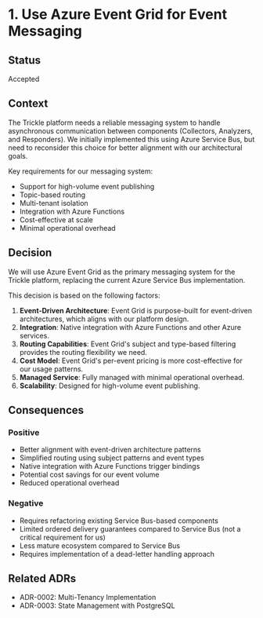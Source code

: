 # 1. Use Azure Event Grid for Event Messaging

## Status

Accepted

## Context

The Trickle platform needs a reliable messaging system to handle asynchronous communication between components (Collectors, Analyzers, and Responders). We initially implemented this using Azure Service Bus, but need to reconsider this choice for better alignment with our architectural goals.

Key requirements for our messaging system:
- Support for high-volume event publishing
- Topic-based routing
- Multi-tenant isolation
- Integration with Azure Functions
- Cost-effective at scale
- Minimal operational overhead

## Decision

We will use Azure Event Grid as the primary messaging system for the Trickle platform, replacing the current Azure Service Bus implementation.

This decision is based on the following factors:
1. **Event-Driven Architecture**: Event Grid is purpose-built for event-driven architectures, which aligns with our platform design.
2. **Integration**: Native integration with Azure Functions and other Azure services.
3. **Routing Capabilities**: Event Grid's subject and type-based filtering provides the routing flexibility we need.
4. **Cost Model**: Event Grid's per-event pricing is more cost-effective for our usage patterns.
5. **Managed Service**: Fully managed with minimal operational overhead.
6. **Scalability**: Designed for high-volume event publishing.

## Consequences

### Positive
- Better alignment with event-driven architecture patterns
- Simplified routing using subject patterns and event types
- Native integration with Azure Functions trigger bindings
- Potential cost savings for our event volume
- Reduced operational overhead

### Negative
- Requires refactoring existing Service Bus-based components
- Limited ordered delivery guarantees compared to Service Bus (not a critical requirement for us)
- Less mature ecosystem compared to Service Bus
- Requires implementation of a dead-letter handling approach

## Related ADRs

- ADR-0002: Multi-Tenancy Implementation
- ADR-0003: State Management with PostgreSQL